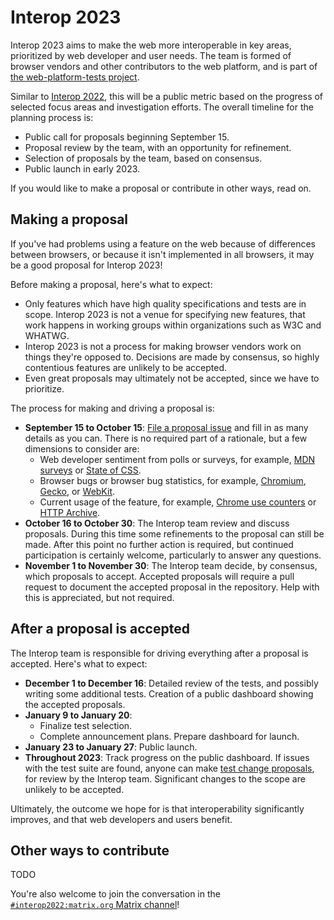 # Interop 2023

Interop 2023 aims to make the web more interoperable in key areas, prioritized by web developer and user needs. The team is formed of browser vendors and other contributors to the web platform, and is part of [the web-platform-tests project](https://github.com/web-platform-tests/wpt).

Similar to [Interop 2022](https://wpt.fyi/interop-2022), this will be a public metric based on the progress of selected focus areas and investigation efforts. The overall timeline for the planning process is:

- Public call for proposals beginning September 15.
- Proposal review by the team, with an opportunity for refinement.
- Selection of proposals by the team, based on consensus.
- Public launch in early 2023.

If you would like to make a proposal or contribute in other ways, read on.

## Making a proposal

If you've had problems using a feature on the web because of differences between browsers, or because it isn't implemented in all browsers, it may be a good proposal for Interop 2023!

Before making a proposal, here's what to expect:

- Only features which have high quality specifications and tests are in scope. Interop 2023 is not a venue for specifying new features, that work happens in working groups within organizations such as W3C and WHATWG.
- Interop 2023 is not a process for making browser vendors work on things they're opposed to. Decisions are made by consensus, so highly contentious features are unlikely to be accepted.
- Even great proposals may ultimately not be accepted, since we have to prioritize.

The process for making and driving a proposal is:

- **September 15 to October 15**: [File a proposal issue](https://github.com/web-platform-tests/interop/issues/new?labels=proposal&template=proposal.yml) and fill in as many details as you can. There is no required part of a rationale, but a few dimensions to consider are:
  - Web developer sentiment from polls or surveys, for example, [MDN surveys](https://insights.developer.mozilla.org/) or [State of CSS](https://stateofcss.com/).
  - Browser bugs or browser bug statistics, for example, [Chromium](https://bugs.chromium.org/), [Gecko](https://bugzilla.mozilla.org/),  or [WebKit](https://bugs.webkit.org/).
  - Current usage of the feature, for example, [Chrome use counters](https://www.chromestatus.com/metrics/feature/popularity) or [HTTP Archive](https://httparchive.org/). 
- **October 16 to October 30**: The Interop team review and discuss proposals. During this time some refinements to the proposal can still be made. After this point no further action is required, but continued participation is certainly welcome, particularly to answer any questions.
- **November 1 to November 30**: The Interop team decide, by consensus, which proposals to accept. Accepted proposals will require a pull request to document the accepted proposal in the repository. Help with this is appreciated, but not required.

## After a proposal is accepted

The Interop team is responsible for driving everything after a proposal is accepted. Here's what to expect:

- **December 1 to December 16**: Detailed review of the tests, and possibly writing some additional tests. Creation  of a public dashboard showing the accepted proposals.
- **January 9 to January 20**:
  - Finalize test selection.
  - Complete announcement plans. Prepare dashboard for launch.
- **January 23 to January 27**: Public launch.
- **Throughout 2023**: Track progress on the public dashboard. If issues with the test suite are found, anyone can make [test change proposals](https://github.com/web-platform-tests/interop/issues/new?assignees=&labels=test-change-proposal&template=test-change-proposal.md), for review by the Interop team. Significant changes to the scope are unlikely to be accepted.

Ultimately, the outcome we hope for is that interoperability significantly improves, and that web developers and users benefit.

## Other ways to contribute

TODO

You're also welcome to join the conversation in the [`#interop2022:matrix.org` Matrix channel](https://app.element.io/#/room/#interop2022:matrix.org)!
